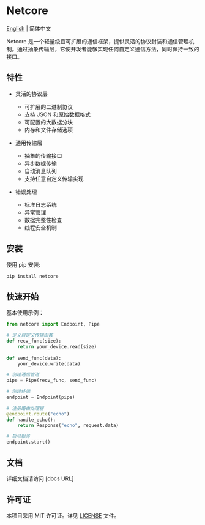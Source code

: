 # Netcore

[English](README_en.md) | 简体中文

Netcore 是一个轻量级且可扩展的通信框架，提供灵活的协议封装和通信管理机制。通过抽象传输层，它使开发者能够实现任何自定义通信方法，同时保持一致的接口。

## 特性

- 灵活的协议层
  - 可扩展的二进制协议
  - 支持 JSON 和原始数据格式
  - 可配置的大数据分块
  - 内存和文件存储选项

- 通用传输层
  - 抽象的传输接口
  - 异步数据传输
  - 自动消息队列
  - 支持任意自定义传输实现

- 错误处理
  - 标准日志系统
  - 异常管理
  - 数据完整性检查
  - 线程安全机制

## 安装

使用 pip 安装:

```bash
pip install netcore
```

## 快速开始

基本使用示例：

```python
from netcore import Endpoint, Pipe

# 定义自定义传输函数
def recv_func(size): 
    return your_device.read(size)
    
def send_func(data):
    your_device.write(data)

# 创建通信管道
pipe = Pipe(recv_func, send_func)

# 创建终端
endpoint = Endpoint(pipe)

# 注册路由处理器
@endpoint.route("echo")
def handle_echo():
    return Response("echo", request.data)

# 启动服务
endpoint.start()
```

## 文档

详细文档请访问 [docs URL]

## 许可证

本项目采用 MIT 许可证。详见 [LICENSE](LICENSE) 文件。 